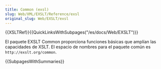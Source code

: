 ```yaml
---
title: Common (exsl)
slug: Web/XML/EXSLT/Reference/exsl
original_slug: Web/EXSLT/exsl
---
```


{{XSLTRef}}{{QuickLinksWithSubpages("/es/docs/Web/EXSLT")}}

El paquete EXSLT Common proporciona funciones básicas que amplían las capacidades
de XSLT. El espacio de nombres para el paquete común es `http://exslt.org/common`.

{{SubpagesWithSummaries}}
